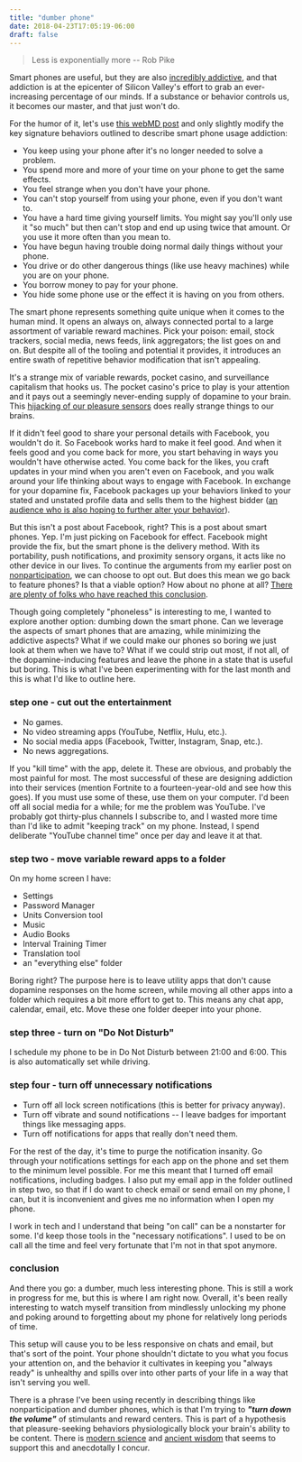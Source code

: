 ```yaml
---
title: "dumber phone"
date: 2018-04-23T17:05:19-06:00
draft: false
---
```


>  Less is exponentially more
> -- Rob Pike

Smart phones are useful, but they are also [incredibly addictive](https://edition.cnn.com/2017/11/30/health/smartphone-addiction-study/index.html), and that addiction is at the epicenter of Silicon Valley's effort to grab an ever-increasing percentage of our minds. If a substance or behavior controls us, it becomes our master, and that just won't do. 

For the humor of it, let's use [this webMD post](https://www.webmd.com/mental-health/addiction/signs-of-drug-addiction#1) and only slightly modify the key signature behaviors outlined to describe smart phone usage addiction:

- You keep using your phone after it's no longer needed to solve a problem.
- You spend more and more of your time on your phone to get the same effects.
- You feel strange when you don't have your phone. 
- You can't stop yourself from using your phone, even if you don't want to.
- You have a hard time giving yourself limits. You might say you'll only use it "so much" but then can't stop and end up using twice that amount. Or you use it more often than you mean to.
- You have begun having trouble doing normal daily things without your phone.
- You drive or do other dangerous things (like use heavy machines) while you are on your phone.
- You borrow money to pay for your phone.
- You hide some phone use or the effect it is having on you from others.

The smart phone represents something quite unique when it comes to the human mind. It opens an always on, always connected portal to a large assortment of variable reward machines. Pick your poison: email, stock trackers, social media, news feeds, link aggregators; the list goes on and on. But despite all of the tooling and potential it provides, it introduces an entire swath of repetitive behavior modification that isn't appealing.

It's a strange mix of variable rewards, pocket casino, and surveillance capitalism that hooks us.  The pocket casino's price to play is your attention and it pays out a seemingly never-ending supply of dopamine to your brain. This [hijacking of our pleasure sensors](https://www.huffingtonpost.com/connie-bennett/the-rats-who-preferred-su_b_712254.html) does really strange things to our brains.

If it didn't feel good to share your personal details with Facebook, you wouldn't do it. So Facebook works hard to make it feel good. And when it feels good and you come back for more, you start behaving in ways you wouldn't have otherwise acted. You come back for the likes, you craft updates in your mind when you aren't even on Facebook, and you walk around your life thinking about ways to engage with Facebook. In exchange for your dopamine fix, Facebook packages up your behaviors linked to your stated and unstated profile data and sells them to the highest bidder ([an audience who is also hoping to further alter your behavior](https://en.wikipedia.org/wiki/Cambridge_Analytica)).

But this isn't a post about Facebook, right? This is a post about smart phones. Yep. I'm just picking on Facebook for effect. Facebook might provide the fix, but the smart phone is the delivery method. With its portability, push notifications, and proximity sensory organs, it acts like no other device in our lives. To continue the arguments from my earlier post on [nonparticipation](https://nomasters.io/posts/nonparticipation/), we can choose to opt out. But does this mean we go back to feature phones? Is that a viable option? How about no phone at all? [There are plenty of folks who have reached this conclusion](https://duckduckgo.com/?q=i+got+rid+of+my+smart+phone&t=ffnt&ia=web).

Though going completely "phoneless" is interesting to me, I wanted to explore another option: dumbing down the smart phone. Can we leverage the aspects of smart phones that are amazing, while minimizing the addictive aspects? What if we could make our phones so boring we just look at them when we have to? What if we could strip out most, if not all, of the dopamine-inducing features and leave the phone in a state that is useful but boring. This is what I've been experimenting with for the last month and this is what I'd like to outline here.


### step one - cut out the entertainment

- No games.
- No video streaming apps (YouTube, Netflix, Hulu, etc.).
- No social media apps (Facebook, Twitter, Instagram, Snap, etc.).
- No news aggregations.

If you "kill time" with the app, delete it. These are obvious, and probably the most painful for most. The most successful of these are designing addiction into their services (mention Fortnite to a fourteen-year-old and see how this goes). If you must use some of these, use them on your computer. I'd been off all social media for a while; for me the problem was YouTube. I've probably got thirty-plus channels I subscribe to, and I wasted more time than I'd like to admit "keeping track" on my phone. Instead, I spend deliberate "YouTube channel time" once per day and leave it at that.

### step two - move variable reward apps to a folder

On my home screen I have:

- Settings
- Password Manager
- Units Conversion tool
- Music
- Audio Books 
- Interval Training Timer
- Translation tool
- an "everything else" folder

Boring right? The purpose here is to leave utility apps that don't cause dopamine responses on the home screen, while moving all other apps into a folder which requires a bit more effort to get to. This means any chat app, calendar, email, etc. Move these one folder deeper into your phone.

### step three - turn on "Do Not Disturb"

I schedule my phone to be in Do Not Disturb between 21:00 and 6:00. This is also automatically set while driving.

### step four - turn off unnecessary notifications

- Turn off all lock screen notifications (this is better for privacy anyway).
- Turn off vibrate and sound notifications -- I leave badges for important things like messaging apps.
- Turn off notifications for apps that really don't need them.

For the rest of the day, it's time to purge the notification insanity. Go through your notifications settings for each app on the phone and set them to the minimum level possible. For me this meant that I turned off email notifications, including badges. I also put my email app in the folder outlined in step two, so that if I do want to check email or send email on my phone, I can, but it is inconvenient and gives me no information when I open my phone.

I work in tech and I understand that being "on call" can be a nonstarter for some. I'd keep those tools in the "necessary notifications". I used to be on call all the time and feel very fortunate that I'm not in that spot anymore.

### conclusion

And there you go: a dumber, much less interesting phone. This is still a work in progress for me, but this is where I am right now. Overall, it's been really interesting to watch myself transition from mindlessly unlocking my phone and poking around to forgetting about my phone for relatively long periods of time.

This setup will cause you to be less responsive on chats and email, but that's sort of the point. Your phone shouldn't dictate to you what you focus your attention on, and the behavior it cultivates in keeping you "always ready" is unhealthy and spills over into other parts of your life in a way that isn't serving you well.

There is a phrase I've been using recently in describing things like nonparticipation and dumber phones, which is that I'm trying to ***"turn down the volume"*** of stimulants and reward centers. This is part of a hypothesis that pleasure-seeking behaviors physiologically block your brain's ability to be content. There is [modern science](https://www.goodreads.com/book/show/34237719-the-hacking-of-the-american-mind) and [ancient wisdom](https://en.wikipedia.org/wiki/Zen_Mind,_Beginner%27s_Mind) that seems to support this and anecdotally I concur.
